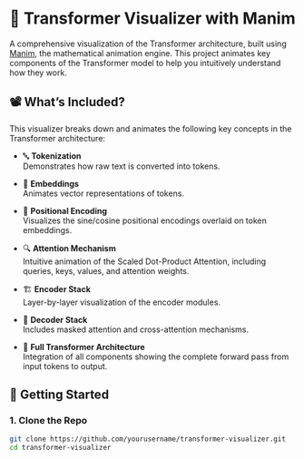 # 🧠 Transformer Visualizer with Manim

A comprehensive visualization of the Transformer architecture, built using [Manim](https://github.com/3b1b/manim), the mathematical animation engine. This project animates key components of the Transformer model to help you intuitively understand how they work.

## 📽️ What’s Included?

This visualizer breaks down and animates the following key concepts in the Transformer architecture:

- 🔤 **Tokenization**  
  Demonstrates how raw text is converted into tokens.

- 🔢 **Embeddings**  
  Animates vector representations of tokens.

- 🧭 **Positional Encoding**  
  Visualizes the sine/cosine positional encodings overlaid on token embeddings.

- 🔍 **Attention Mechanism**  
  Intuitive animation of the Scaled Dot-Product Attention, including queries, keys, values, and attention weights.

- 🏗️ **Encoder Stack**  
  Layer-by-layer visualization of the encoder modules.

- 🧱 **Decoder Stack**  
  Includes masked attention and cross-attention mechanisms.

- 🔄 **Full Transformer Architecture**  
  Integration of all components showing the complete forward pass from input tokens to output.

## 🚀 Getting Started

### 1. Clone the Repo
```bash
git clone https://github.com/yourusername/transformer-visualizer.git
cd transformer-visualizer
